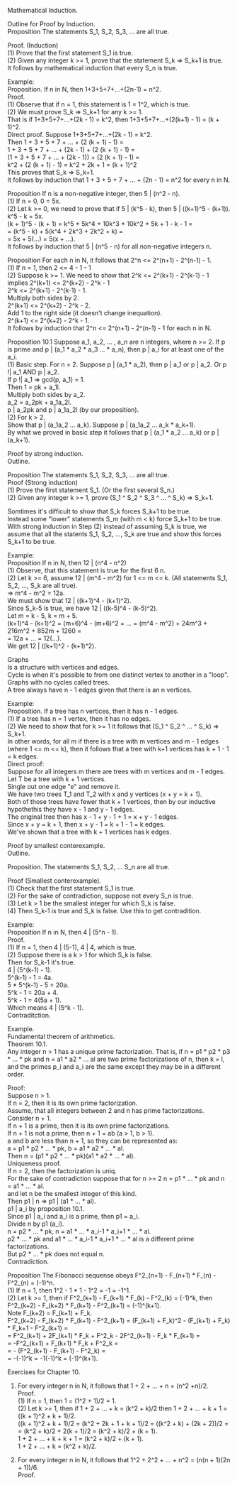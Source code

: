 Mathematical Induction.     

Outline for Proof by Induction.     
Proposition The statements S_1, S_2, S_3, ... are all true.     

Proof. (Induction)     
(1) Prove that the first statement S_1 is true.     
(2) Given any integer k >= 1, prove that the statement S_k => S_k+1 is true.     
It follows by mathematical induction that every S_n is true.     


Example:     
Proposition. If n in N, then 1+3+5+7+...+(2n-1) = n^2.     
Proof.     
(1) Observe that if n = 1, this statement is 1 = 1^2, which is true.     
(2) We must prove S_k => S_k+1 for any k >= 1.     
That is if 1+3+5+7+...+(2k - 1) = k^2, then 1+3+5+7+...+(2(k+1) - 1) = (k + 1)^2.     
Direct proof. Suppose 1+3+5+7+...+(2k - 1) = k^2.     
Then 1 + 3 + 5 + 7 + ... + (2 (k + 1) - 1) =       
1 + 3 + 5 + 7 + ... + (2k - 1) + (2 (k + 1) - 1) =     
(1 + 3 + 5 + 7 + ... + (2k - 1)) + (2 (k + 1) - 1) =      
k^2 + (2 (k + 1) - 1) = k^2 + 2k + 1 = (k + 1)^2      
This proves that S_k => S_k+1.     
It follows by induction that 1 + 3 + 5 + 7 + ... + (2n - 1) = n^2 for every n in N.     


Proposition If n is a non-negative integer, then 5 | (n^2 - n).     
(1) If n = 0, 0 = 5x.    
(2) Let k >= 0, we need to prove that if 5 | (k^5 - k), then 5 | ((k+1)^5 - (k+1)).     
k^5 - k = 5x.     
(k + 1)^5 - (k + 1) = k^5 + 5k^4 + 10k^3 + 10k^2 + 5k + 1 - k - 1 =      
= (k^5 - k) + 5(k^4 + 2k^3 + 2k^2 + k) =       
= 5x + 5(...) = 5(x + ...).     
It follows by induction that 5 | (n^5 - n) for all non-negative integers n.     


Proposition For each n in N, it follows that 2^n <= 2^(n+1) - 2^(n-1) - 1.     
(1) If n = 1, then 2 <= 4 - 1 - 1      
(2) Suppose k >= 1. We need to show that 2^k <= 2^(k+1) - 2^(k-1) - 1 implies 2^(k+1) <= 2^(k+2) - 2^k - 1      
2^k <= 2^(k+1) - 2^(k-1) - 1.     
Multiply both sides by 2.     
2^(k+1) <= 2^(k+2) - 2^k - 2.      
Add 1 to the right side (it doesn't change inequation).      
2^(k+1) <= 2^(k+2) - 2^k - 1.     
It follows by induction that 2^n <= 2^(n+1) - 2^(n-1) - 1 for each n in N.     


Proposition 10.1 Suppose a_1, a_2, ... , a_n are n integers, where n >= 2. If p is prime and p | (a_1 * a_2 * a_3 ... * a_n), then p | a_i for at least one of the a_i.     
(1) Basic step. For n = 2. Suppose p | (a_1 * a_2), then p | a_1 or p | a_2. Or p !| a_1 AND p | a_2.      
If p !| a_1 => gcd(p, a_1) = 1.      
Then 1 = pk + a_1l.        
Multiply both sides by a_2.     
a_2 = a_2pk + a_1a_2l.      
p | a_2pk and p | a_1a_2l (by our proposition).      
(2) For k > 2.      
Show that p | (a_1a_2 ... a_k). Suppose p | (a_1a_2 ... a_k * a_k+1).      
By what we proved in basic step it follows that p | (a_1 * a_2 ... a_k) or p | (a_k+1).     



Proof by strong induction.     
Outline.     

Proposition The statements S_1, S_2, S_3, ... are all true.     
Proof (Strong induction)     
(1) Prove the first statement S_1. (Or the first several S_n.)     
(2) Given any integer k >= 1, prove (S_1 ^ S_2 ^ S_3 ^ ... ^ S_k) => S_k+1.     

Somtimes it's difficult to show that S_k forces S_k+1 to be true.     
Instead some "lower" statements S_m (with m < k) force S_k+1 to be true.    
With strong induction in Step (2) instead of assuming S_k is true, we assume that all the statents S_1, S_2, ..., S_k are true and show this forces S_k+1 to be true.     

Example:     
Proposition If n in N, then 12 | (n^4 - n^2)     
(1) Observe, that this statement is true for the first 6 n.      
(2) Let k >= 6, assume 12 | (m^4 - m^2) for 1 <= m <= k. (All statements S_1, S_2, ..., S_k are all true).     
=> m^4 - m^2 = 12a.     
We must show that 12 | ((k+1)^4 - (k+1)^2).     
Since S_k-5 is true, we have 12 | ((k-5)^4 - (k-5)^2).     
Let m = k - 5, k = m + 5.     
(k+1)^4 - (k+1)^2 = (m+6)^4 - (m+6)^2 = ... = (m^4 - m^2) + 24m^3 + 216m^2 + 852m + 1260 =       
= 12a + ... = 12(...).     
We get 12 | ((k+1)^2 - (k+1)^2).     


Graphs     
Is a structure with vertices and edges.    
Cycle is when it's possible to from one distinct vertex to another in a "loop".     
Graphs with no cycles called trees.    
A tree always have n - 1 edges given that there is an n vertices.     

Example:      
Proposition. If a tree has n vertices, then it has n - 1 edges.     
(1) If a tree has n = 1 vertex, then it has no edges.     
(2) We need to show that for k >= 1 it follows that (S_1 ^ S_2 ^ ... ^ S_k) => S_k+1.     
In other words, for all m if there is a tree with m vertices and m - 1 edges (where 1 <= m <= k), then it follows that a tree with k+1 vertices has k + 1 - 1 = k edges.     
Direct proof:     
Suppose for all integers m there are trees with m vertices and m - 1 edges.     
Let T be a tree with k + 1 vertices.      
Single out one edge "e" and remove it.      
We have two trees T_1 and T_2 with x and y vertices (x + y = k + 1).     
Both of those trees have fewer that k + 1 vertices, then by our inductive hypothethis they have x - 1 and y - 1 edges.     
The original tree then has x - 1 + y - 1 + 1 = x + y - 1 edges.     
Since x + y = k + 1, then x + y - 1 = k + 1 - 1 = k edges.     
We've shown that a tree with k + 1 vertices has k edges.      



Proof by smallest conterexample.      
Outline.     

Proposition. The statements S_1, S_2, ... S_n are all true.     

Proof (Smallest conterexample).      
(1) Check that the first statement S_1 is true.     
(2) For the sake of contradiction, suppose not every S_n is true.     
(3) Let k > 1 be the smallest integer for which S_k is false.     
(4) Then S_k-1 is true and S_k is false. Use this to get contradition.     

Example:     
Proposition If n in N, then 4 | (5^n - 1).     
Proof.      
(1) If n = 1, then 4 | (5-1), 4 | 4, which is true.     
(2) Suppose there is a k > 1 for which S_k is false.     
Then for S_k-1 it's true.     
4 | (5^(k-1) - 1).     
5^(k-1) - 1 = 4a.     
5 * 5^(k-1) - 5 = 20a.     
5^k - 1 = 20a + 4.     
5^k - 1 = 4(5a + 1).     
Which means 4 | (5^k - 1).      
Contraditction.      


Example.     
Fundamental theorem of arithmetics.     
Theorem 10.1.     
Any integer n > 1 has a unique prime factorization. That is, if n = p1 * p2 * p3 * ... * pk and n = a1 * a2 * ... al are two prime factorizations of n, then k = l, and the primes p_i and a_i are the same except they may be in a different order.     

Proof:     
Suppose n > 1.     
If n = 2, then it is its own prime factorization.     
Assume, that all integers between 2 and n has prime factorizations.    
Consider n + 1.     
If n + 1 is a prime, then it is its own prime factorizations.      
If n + 1 is not a prime, then n + 1 = ab (a > 1, b > 1).     
a and b are less than n + 1, so they can be represented as:     
a = p1 * p2 * ... * pk, b = a1 * a2 * ... * al.     
Then n = (p1 * p2 * ... * pk)(a1 * a2 * ... * al).     
Uniqueness proof.     
If n = 2, then the factorization is uniq.    
For the sake of contradiction suppose that for n >= 2 n = p1 * ... * pk and n = a1 * ... * al.     
and let n be the smallest integer of this kind.       
Then p1 | n => p1 | (a1 * ... * al).      
p1 | a_i by proposition 10.1.       
Since p1 | a_i and a_i is a prime, then p1 = a_i.      
Divide n by p1 (a_i).      
n = p2 * ... * pk, n = a1 * ... * a_i-1 * a_i+1 * ... * al.     
p2 * ... * pk and a1 * ... * a_i-1 * a_i+1 * ... * al is a different prime factorizations.     
But p2 * ... * pk does not equal n.      
Contradiction.       



Proposition The Fibonacci sequense obeys F^2_(n+1) - F_(n+1) * F_(n) - F^2_(n) = (-1)^n.     
(1) If n = 1, then 1^2 - 1 * 1 - 1^2 = -1 = -1^1.     
(2) Let k >= 1, then if F^2_(k+1) - F_(k+1) * F_(k) - F^2_(k) = (-1)^k, then F^2_(k+2) - F_(k+2) * F_(k+1) - F^2_(k+1) = (-1)^(k+1).      
Note F_(k+2) = F_(k+1) + F_k.      
F^2_(k+2) - F_(k+2) * F_(k+1) - F^2_(k+1) = (F_(k+1) + F_k)^2 - (F_(k+1) + F_k) * F_k+1 - F^2_(k+1) =      
= F^2_(k+1) + 2F_(k+1) * F_k + F^2_k - 2F^2_(k+1) - F_k * F_(k+1) =      
= -F^2_(k+1) + F_(k+1) * F_k + F^2_k =      
= - (F^2_(k+1) - F_(k+1) - F^2_k) =     
= -(-1)^k = -1(-1)^k = (-1)^(k+1).      


Exercises for Chapter 10.      
1. For every integer n in N, it follows that 1 + 2 + ... + n = (n^2 +n)/2.      
Proof.     
(1) If n = 1, then 1 = (1^2 + 1)/2 = 1.      
(2) Let k >= 1, then if 1 + 2 + ... + k = (k^2 + k)/2 then 1 + 2 + ... + k + 1 = ((k + 1)^2 + k + 1)/2.      
((k + 1)^2 + k + 1)/2 = (k^2 + 2k + 1 + k + 1)/2 = ((k^2 + k) + (2k + 2))/2 =      
= (k^2 + k)/2 + 2(k + 1)/2 = (k^2 + k)/2 + (k + 1).     
1 + 2 + ... + k + k + 1 = (k^2 + k)/2 + (k + 1).     
1 + 2 + ... + k = (k^2 + k)/2.       


2. For every integer n in N, it follows that 1^2 + 2^2 + ... + n^2 = (n(n + 1)(2n + 1))/6.       
Proof.     
